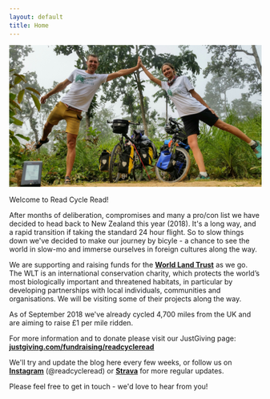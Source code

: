 ```yaml
---
layout: default
title: Home
---
```


![welcome](assets/img/WLTFrontPage.jpg)

Welcome to Read Cycle Read! 

After months of deliberation, compromises and many a pro/con list we have decided to head back to New Zealand this year (2018). It's a long way, and a rapid transition if taking the standard 24 hour flight. So to slow things down we've decided to make our journey by bicyle - a chance to see the world in slow-mo and immerse ourselves in foreign cultures along the way.

We are supporting and raising funds for the [**World Land Trust**](http://www.worldlandtrust.org/) as we go. The WLT is an international conservation charity, which protects the world’s most biologically important and threatened habitats, in particular by developing partnerships with local individuals, communities and organisations. We will be visiting some of their projects along the way. 

As of September 2018 we've already cycled 4,700 miles from the UK and are aiming to raise £1 per mile ridden.

For more information and to donate please visit our JustGiving page: 
[**justgiving.com/fundraising/readcycleread**](https://www.justgiving.com/fundraising/readcycleread)

We'll try and update the blog here every few weeks, or follow us on [**Instagram**](https://www.instagram.com/readcycleread/) (@readcycleread) or [**Strava**](https://www.strava.com/athletes/readcycleread) for more regular updates.

Please feel free to get in touch - we'd love to hear from you!
